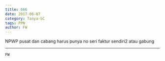 ```yaml
---
title: 666
date: 2017-06-07
category: Tanya-SC
tags: PPN
author: FW
---
```


NPWP pusat dan cabang harus punya no seri faktur sendiri2 atau gabung

---



`FW`
